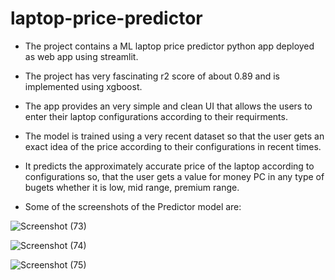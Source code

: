 # laptop-price-predictor

- The project contains a ML laptop price predictor python app deployed as web app using streamlit.
- The project has very fascinating r2 score of about 0.89 and is implemented using xgboost.
- The app provides an very simple and clean UI that allows the users to enter their laptop configurations according to their requirments.
- The model is trained using a very recent dataset so that the user gets an exact idea of the price according to their configurations in recent times.
-  It predicts the approximately accurate price of the laptop according to configurations so, that the user gets a value for money PC in any type of bugets whether it is low, mid range, premium range.

-  Some of the screenshots of the Predictor model are:

  ![Screenshot (73)](https://github.com/ram101001/laptop-price-predictor/assets/105034134/24528586-b6e8-458a-aa79-e05c89a43812)


  ![Screenshot (74)](https://github.com/ram101001/laptop-price-predictor/assets/105034134/2d1ef17e-a552-40cb-a1e2-2c70ae677ab0)


  ![Screenshot (75)](https://github.com/ram101001/laptop-price-predictor/assets/105034134/e51a3107-08e8-48fe-9efc-80984d64b18f)




